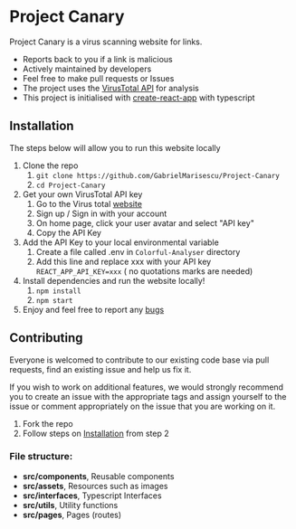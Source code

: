 # Project Canary

Project Canary is a virus scanning website for links.

* Reports back to you if a link is malicious
* Actively maintained by developers
* Feel free to make pull requests or Issues
* The project uses
  the [VirusTotal API](https://developers.virustotal.com/reference/overview) for
  analysis
* This project is initialised
  with [create-react-app](https://github.com/facebook/create-react-app) with
  typescript

## Installation

The steps below will allow you to run this website locally

1. Clone the repo
    1. `git clone https://github.com/GabrielMarisescu/Project-Canary`
    2. `cd Project-Canary`
2. Get your own VirusTotal API key
    1. Go to the Virus total [website](https://www.virustotal.com/)
    2. Sign up / Sign in with your account
    3. On home page, click your user avatar and select "API key"
    4. Copy the API Key
3. Add the API Key to your local environmental variable
    1. Create a file called .env in `Colorful-Analyser` directory
    2. Add this line and replace xxx with your API key `REACT_APP_API_KEY=xxx` (
       no quotations marks are needed)
4. Install dependencies and run the website locally!
    1. `npm install`
    2. `npm start`
5. Enjoy and feel free to report
   any [bugs](https://github.com/GabrielMarisescu/Colorful-Analyser)

## Contributing

Everyone is welcomed to contribute to our existing code base via pull requests,
find an existing issue and help us fix it.

If you wish to work on additional features, we would strongly recommend you to
create an issue with the appropriate tags and assign yourself to the issue or
comment appropriately on the issue that you are working on it.

1. Fork the repo
2. Follow steps on [Installation](#installation) from step 2

### File structure:

* **src/components**, Reusable components
* **src/assets**, Resources such as images
* **src/interfaces**, Typescript Interfaces
* **src/utils**, Utility functions
* **src/pages**, Pages (routes)
